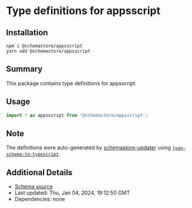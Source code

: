 # Type definitions for appsscript

## Installation

```
npm i @schemastore/appsscript
yarn add @schemastore/appsscript
```

## Summary

This package contains type definitions for appsscript.

## Usage

```ts
import * as appsscript from '@schemastore/appsscript';
```

## Note

The definitions were auto-generated by [schemastore-updater](https://github.com/ffflorian/schemastore-updater) using [`json-schema-to-typescript`](https://www.npmjs.com/package/json-schema-to-typescript).

## Additional Details

* [Schema source](https://github.com/SchemaStore/schemastore/tree/master/src/schemas/json/appsscript)
* Last updated: Thu, Jan 04, 2024, 19:12:50 GMT
* Dependencies: none
